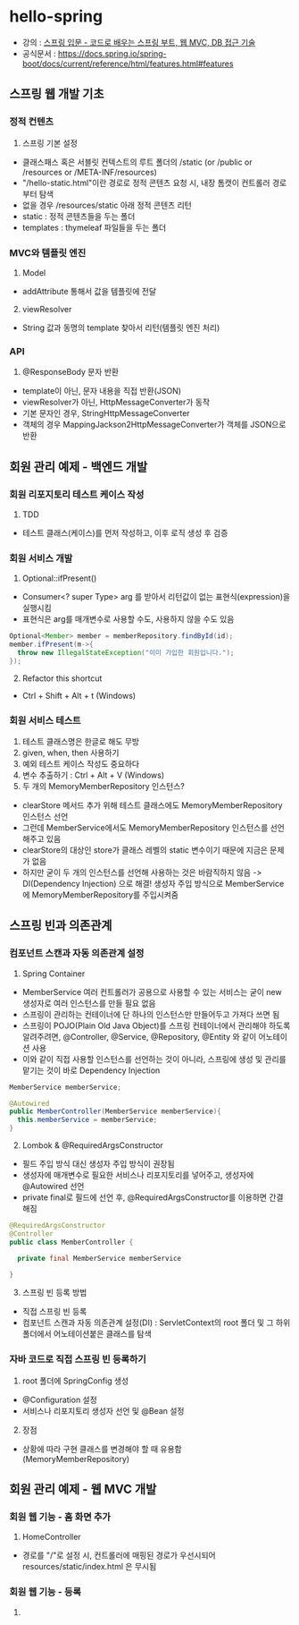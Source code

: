 # hello-spring
* 강의 : [스프링 입문 - 코드로 배우는 스프링 부트, 웹 MVC, DB 접근 기술](https://www.inflearn.com/course/%EC%8A%A4%ED%94%84%EB%A7%81-%EC%9E%85%EB%AC%B8-%EC%8A%A4%ED%94%84%EB%A7%81%EB%B6%80%ED%8A%B8)
* 공식문서 : https://docs.spring.io/spring-boot/docs/current/reference/html/features.html#features

## 스프링 웹 개발 기초
### 정적 컨텐츠
1. 스프링 기본 설정
  - 클래스패스 혹은 서블릿 컨텍스트의 루트 폴더의 /static (or /public or /resources or /META-INF/resources)
  - "/hello-static.html"이란 경로로 정적 콘텐츠 요청 시, 내장 톰캣이 컨트롤러 경로부터 탐색
  - 없을 경우 /resources/static 아래 정적 콘텐츠 리턴
  - static : 정적 콘텐츠들을 두는 폴더
  - templates : thymeleaf 파일들을 두는 폴더

### MVC와 템플릿 엔진
1. Model
  - addAttribute 통해서 값을 템플릿에 전달

2. viewResolver
  - String 값과 동명의 template 찾아서 리턴(템플릿 엔진 처리)

### API
1. @ResponseBody 문자 반환
  - template이 아닌, 문자 내용을 직접 반환(JSON)
  - viewResolver가 아닌, HttpMessageConverter가 동작
  - 기본 문자인 경우, StringHttpMessageConverter
  - 객체의 경우 MappingJackson2HttpMessageConverter가 객체를 JSON으로 반환


## 회원 관리 예제 - 백엔드 개발
### 회원 리포지토리 테스트 케이스 작성
1. TDD
  - 테스트 클래스(케이스)를 먼저 작성하고, 이후 로직 생성 후 검증

### 회원 서비스 개발
1. Optional<Type>::ifPresent()
  - Consumer<? super Type> arg 를 받아서 리턴값이 없는 표현식(expression)을 실행시킴
  - 표현식은 arg를 매개변수로 사용할 수도, 사용하지 않을 수도 있음
  ```java
  Optional<Member> member = memberRepository.findById(id);
  member.ifPresent(m->{
    throw new IllegalStateException("이미 가입한 회원입니다.");
  });
  ```
2. Refactor this shortcut
  - Ctrl + Shift + Alt + t (Windows)

### 회원 서비스 테스트
1. 테스트 클래스명은 한글로 해도 무방
2. given, when, then 사용하기
3. 예외 테스트 케이스 작성도 중요하다
4. 변수 추출하기 : Ctrl + Alt + V (Windows)
5. 두 개의 MemoryMemberRepository 인스턴스?
  - clearStore 메서드 추가 위해 테스트 클래스에도 MemoryMemberRepository 인스턴스 선언
  - 그런데 MemberService에서도 MemoryMemberRepository 인스턴스를 선언해주고 있음
  - clearStore의 대상인 store가 클래스 레벨의 static 변수이기 때문에 지금은 문제가 없음
  - 하지만 굳이 두 개의 인스턴스를 선언해 사용하는 것은 바람직하지 않음
  -> DI(Dependency Injection) 으로 해결! 생성자 주입 방식으로 MemberService에 MemoryMemberRepository를 주입시켜줌


## 스프링 빈과 의존관계
### 컴포넌트 스캔과 자동 의존관계 설정
1. Spring Container
  - MemberService 여러 컨트롤러가 공용으로 사용할 수 있는 서비스는 굳이 new 생성자로 여러 인스턴스를 만들 필요 없음
  - 스프링이 관리하는 컨테이너에 단 하나의 인스턴스만 만들어두고 가져다 쓰면 됨
  - 스프링이 POJO(Plain Old Java Object)를 스프링 컨테이너에서 관리해야 하도록 알려주려면, @Controller, @Service, @Repository, @Entity 와 같이 어노테이션 사용
  - 이와 같이 직접 사용할 인스턴스를 선언하는 것이 아니라, 스프링에 생성 및 관리를 맡기는 것이 바로 Dependency Injection

```java
MemberService memberService;

@Autowired
public MemberController(MemberService memberService){
  this.memberService = memberService;
}
```

2. Lombok & @RequiredArgsConstructor
  - 필드 주입 방식 대신 생성자 주입 방식이 권장됨
  - 생성자에 매개변수로 필요한 서비스나 리포지토리를 넣어주고, 생성자에 @Autowired 선언
  - private final로 필드에 선언 후, @RequiredArgsConstructor를 이용하면 간결해짐

```java
@RequiredArgsConstructor
@Controller
public class MemberController {

  private final MemberService memberService

}
```

3.  스프링 빈 등록 방법
  - 직접 스프링 빈 등록
  - 컴포넌트 스캔과 자동 의존관계 설정(DI) : ServletContext의 root 폴더 및 그 하위 폴더에서 어노테이션붙은 클래스를 탐색

### 자바 코드로 직접 스프링 빈 등록하기
1. root 폴더에 SpringConfig 생성
  - @Configuration 설정
  - 서비스나 리포지토리 생성자 선언 및 @Bean 설정
2. 장점
  -  상황에 따라 구현 클래스를 변경해야 할 때 유용함 (MemoryMemberRepository)

## 회원 관리 예제 - 웹 MVC 개발
### 회원 웹 기능 - 홈 화면 추가
1. HomeController
  - 경로를 "/"로 설정 시, 컨트롤러에 매핑된 경로가 우선시되어 resources/static/index.html 은 무시됨

### 회원 웹 기능 - 등록
1. 
